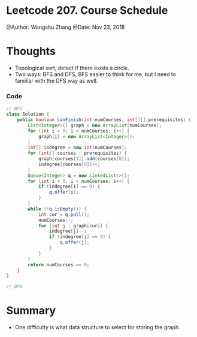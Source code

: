 # Leetcode 207. Course Schedule
@Author: Wangshu Zhang
@Date: Nov 23, 2018

# Thoughts
* Topological sort, detect if there exists a circle.
* Two ways: BFS and DFS, BFS easier to think for me, but I need to familiar with the DFS way as well.

### Code

```Java
// BFS
class Solution {
    public boolean canFinish(int numCourses, int[][] prerequisites) {
        List<Integer>[] graph = new ArrayList[numCourses];
        for (int i = 0; i < numCourses; i++) {
            graph[i] = new ArrayList<Integer>();
        }
        int[] indegree = new int[numCourses];
        for (int[] courses : prerequisites) {
            graph[courses[1]].add(courses[0]);
            indegree[courses[0]]++;
        }
        Queue<Integer> q = new LinkedList<>();
        for (int i = 0; i < numCourses; i++) {
            if (indegree[i] == 0) {
                q.offer(i);
            }
        }
        while (!q.isEmpty()) {
            int cur = q.poll();
            numCourses--;
            for (int j : graph[cur]) {
                indegree[j]--;
                if (indegree[j] == 0) {
                    q.offer(j);
                }
            }
        }
        return numCourses == 0;
    }
}
```


```Java
// DFS

```

# Summary
* One difficulty is what data structure to select for storing the graph.
